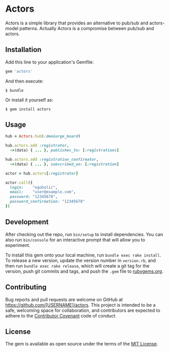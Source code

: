 # Actors

Actors is a simple library that provides an alternative to pub/sub and actors-model patterns. Actually Actors is a compromise between pub/sub and actors.

## Installation

Add this line to your application's Gemfile:

```ruby
gem 'actors'
```

And then execute:

    $ bundle

Or install it yourself as:

    $ gem install actors

## Usage

```ruby
hub = Actors.hub(:demiurge_board)

hub.actors.add :registrator,
  ->(data) { ... }, publishes_to: [:registrations]

hub.actors.add :registration_confirmator,
  ->(data) { ... }, subscribed_on: [:registration]

actor = hub.actors[:registrator]

actor.call({
  login:    "egoholic",
  email:    "user@example.com",
  password: "12345678",
  password_confirmation: "12345678"
})
```

## Development

After checking out the repo, run `bin/setup` to install dependencies. You can also run `bin/console` for an interactive prompt that will allow you to experiment.

To install this gem onto your local machine, run `bundle exec rake install`. To release a new version, update the version number in `version.rb`, and then run `bundle exec rake release`, which will create a git tag for the version, push git commits and tags, and push the `.gem` file to [rubygems.org](https://rubygems.org).

## Contributing

Bug reports and pull requests are welcome on GitHub at https://github.com/[USERNAME]/actors. This project is intended to be a safe, welcoming space for collaboration, and contributors are expected to adhere to the [Contributor Covenant](http://contributor-covenant.org) code of conduct.


## License

The gem is available as open source under the terms of the [MIT License](http://opensource.org/licenses/MIT).

